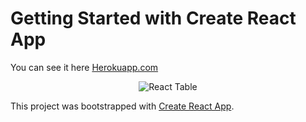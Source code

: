 # Getting Started with Create React App

You can see it here [Herokuapp.com](https://person-table.herokuapp.com/)
<div align='center'>
  <img src='http://rybakovcorp.ru/gif/ReactVideo1.gif' alt='React Table'>
</div>


This project was bootstrapped with [Create React App](https://github.com/facebook/create-react-app).




